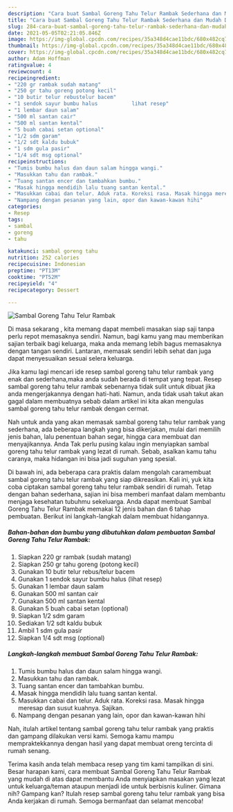 ```yaml
---
description: "Cara buat Sambal Goreng Tahu Telur Rambak Sederhana dan Mudah Dibuat"
title: "Cara buat Sambal Goreng Tahu Telur Rambak Sederhana dan Mudah Dibuat"
slug: 284-cara-buat-sambal-goreng-tahu-telur-rambak-sederhana-dan-mudah-dibuat
date: 2021-05-05T02:21:05.846Z
image: https://img-global.cpcdn.com/recipes/35a348d4cae11bdc/680x482cq70/sambal-goreng-tahu-telur-rambak-foto-resep-utama.jpg
thumbnail: https://img-global.cpcdn.com/recipes/35a348d4cae11bdc/680x482cq70/sambal-goreng-tahu-telur-rambak-foto-resep-utama.jpg
cover: https://img-global.cpcdn.com/recipes/35a348d4cae11bdc/680x482cq70/sambal-goreng-tahu-telur-rambak-foto-resep-utama.jpg
author: Adam Hoffman
ratingvalue: 4
reviewcount: 4
recipeingredient:
- "220 gr rambak sudah matang"
- "250 gr tahu goreng potong kecil"
- "10 butir telur rebustelur bacem"
- "1 sendok sayur bumbu halus           lihat resep"
- "1 lembar daun salam"
- "500 ml santan cair"
- "500 ml santan kental"
- "5 buah cabai setan optional"
- "1/2 sdm garam"
- "1/2 sdt kaldu bubuk"
- "1 sdm gula pasir"
- "1/4 sdt msg optional"
recipeinstructions:
- "Tumis bumbu halus dan daun salam hingga wangi."
- "Masukkan tahu dan rambak."
- "Tuang santan encer dan tambahkan bumbu."
- "Masak hingga mendidih lalu tuang santan kental."
- "Masukkan cabai dan telur. Aduk rata. Koreksi rasa. Masak hingga meresap dan susut kuahnya. Sajikan."
- "Nampang dengan pesanan yang lain, opor dan kawan-kawan hihi"
categories:
- Resep
tags:
- sambal
- goreng
- tahu

katakunci: sambal goreng tahu 
nutrition: 252 calories
recipecuisine: Indonesian
preptime: "PT13M"
cooktime: "PT52M"
recipeyield: "4"
recipecategory: Dessert

---
```



![Sambal Goreng Tahu Telur Rambak](https://img-global.cpcdn.com/recipes/35a348d4cae11bdc/680x482cq70/sambal-goreng-tahu-telur-rambak-foto-resep-utama.jpg)

Di masa  sekarang , kita memang dapat membeli masakan siap saji tanpa perlu repot memasaknya sendiri. Namun, bagi kamu yang mau memberikan sajian terbaik bagi keluarga, maka anda memang lebih bagus memasaknya dengan tangan sendiri. Lantaran, memasak sendiri lebih sehat dan juga dapat menyesuaikan sesuai selera keluarga.

Jika kamu lagi mencari ide resep sambal goreng tahu telur rambak yang enak dan sederhana,maka anda sudah berada di tempat yang tepat. Resep sambal goreng tahu telur rambak  sebenarnya tidak sulit untuk dibuat jika anda mengerjakannya dengan hati-hati. Namun, anda tidak usah takut akan gagal dalam membuatnya 
sebab dalam artikel ini kita akan mengulas sambal goreng tahu telur rambak dengan cermat.  



Nah untuk anda yang akan memasak sambal goreng tahu telur rambak yang sederhana, ada beberapa langkah yang bisa dikerjakan, mulai dari memilih jenis bahan, lalu penentuan bahan segar, hingga cara membuat dan menyajikannya. Anda Tak perlu pusing kalau ingin menyiapkan sambal goreng tahu telur rambak yang lezat di rumah. Sebab, asalkan kamu  tahu caranya, maka hidangan ini bisa jadi suguhan yang spesial.

Di bawah ini, ada beberapa cara praktis  dalam mengolah caramembuat sambal goreng tahu telur rambak yang siap dikreasikan. Kali ini, yuk kita coba ciptakan sambal goreng tahu telur rambak sendiri di rumah. Tetap dengan bahan sederhana, sajian ini bisa memberi manfaat dalam membantu menjaga kesehatan tubuhmu sekeluarga. Anda dapat membuat Sambal Goreng Tahu Telur Rambak memakai 12 jenis bahan dan 6 tahap pembuatan. Berikut ini langkah-langkah dalam membuat hidangannya.

<!--inarticleads1-->

##### Bahan-bahan dan bumbu yang dibutuhkan dalam pembuatan Sambal Goreng Tahu Telur Rambak:

1. Siapkan 220 gr rambak (sudah matang)
1. Siapkan 250 gr tahu goreng (potong kecil)
1. Gunakan 10 butir telur rebus/telur bacem
1. Gunakan 1 sendok sayur bumbu halus           (lihat resep)
1. Gunakan 1 lembar daun salam
1. Gunakan 500 ml santan cair
1. Gunakan 500 ml santan kental
1. Gunakan 5 buah cabai setan (optional)
1. Siapkan 1/2 sdm garam
1. Sediakan 1/2 sdt kaldu bubuk
1. Ambil 1 sdm gula pasir
1. Siapkan 1/4 sdt msg (optional)




<!--inarticleads2-->

##### Langkah-langkah membuat Sambal Goreng Tahu Telur Rambak:

1. Tumis bumbu halus dan daun salam hingga wangi.
1. Masukkan tahu dan rambak.
1. Tuang santan encer dan tambahkan bumbu.
1. Masak hingga mendidih lalu tuang santan kental.
1. Masukkan cabai dan telur. Aduk rata. Koreksi rasa. Masak hingga meresap dan susut kuahnya. Sajikan.
1. Nampang dengan pesanan yang lain, opor dan kawan-kawan hihi




Nah, itulah artikel tentang  sambal goreng tahu telur rambak  yang praktis dan gampang dilakukan versi kami. Semoga kamu mampu mempraktekkannya dengan hasil yang dapat membuat oreng tercinta di rumah senang. 

Terima kasih anda telah membaca resep yang tim kami tampilkan di sini. Besar harapan kami, cara membuat  Sambal Goreng Tahu Telur Rambak yang mudah di atas dapat membantu Anda menyiapkan masakan yang lezat untuk keluarga/teman ataupun menjadi ide untuk berbisnis kuliner. Gimana nih? Gampang kan? Itulah resep sambal goreng tahu telur rambak yang bisa Anda kerjakan di rumah. Semoga bermanfaat dan selamat mencoba!

